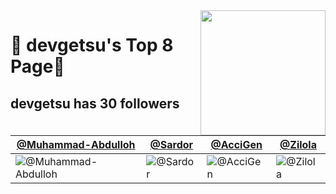 <img align='right' src='https://user-images.githubusercontent.com/5713670/87202985-820dcb80-c2b6-11ea-9f56-7ec461c497c3.gif' width='200'>

# 🍕 devgetsu's Top 8 Page🍕

## devgetsu has <!-- follower-counter -->30<!-- /follower-counter --> followers

[@Muhammad-Abdulloh](https://github.com/aprilspeight) | [@Sardor](https://github.com/SardorSohinazarov) | [@AcciGen](https://github.com/AcciGen) | [@Zilola](https://github.com/ifiokjr)
--- | --- | --- | ---
![@Muhammad-Abdulloh](https://avatars.githubusercontent.com/u/92303840?v=4) | ![@Sardor](https://avatars.githubusercontent.com/u/107931170?v=4) | ![@AcciGen](https://avatars.githubusercontent.com/u/145344775?v=4) | ![@Zilola](https://avatars.githubusercontent.com/u/61951420?v=4)
